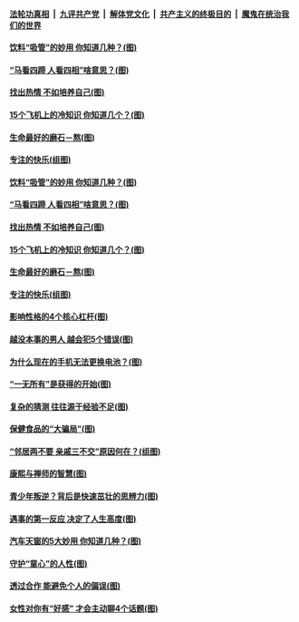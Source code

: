 

####  [法轮功真相](../../../../basic/blob/master/README.md?t=04121702) &nbsp;|&nbsp; [九评共产党](../../../../9ping.md/blob/master/README.md?t=04121702) &nbsp;|&nbsp; [解体党文化](../../../../jtdwh.md/blob/master/README.md?t=04121702)  &nbsp;|&nbsp; [共产主义的终极目的](../../../../gczydzjmd.md/blob/master/README.md?t=04121702) &nbsp;|&nbsp; [魔鬼在统治我们的世界](../../../../mgztzwmdsj.md/blob/master/README.md?t=04121702) 

#### [饮料“吸管”的妙用 你知道几种？(图)](../pages/p8/968415.md?t=04121702) 

#### [“马看四蹄 人看四相”啥意思？(图)](../pages/p8/968423.md?t=04121702) 

#### [找出热情 不如培养自己(图)](../pages/p8/968420.md?t=04121702) 

#### [15个飞机上的冷知识 你知道几个？(图)](../pages/p8/968138.md?t=04121702) 

#### [生命最好的磨石－熬(图)](../pages/p8/968154.md?t=04121702) 

#### [专注的快乐(组图)](../pages/p8/968326.md?t=04121702) 

#### [饮料“吸管”的妙用 你知道几种？(图)](../pages/p8/968415.md?t=04121702) 

#### [“马看四蹄 人看四相”啥意思？(图)](../pages/p8/968423.md?t=04121702) 

#### [找出热情 不如培养自己(图)](../pages/p8/968420.md?t=04121702) 

#### [15个飞机上的冷知识 你知道几个？(图)](../pages/p8/968138.md?t=04121702) 

#### [生命最好的磨石－熬(图)](../pages/p8/968154.md?t=04121702) 

#### [专注的快乐(组图)](../pages/p8/968326.md?t=04121702) 

#### [影响性格的4个核心杠杆(图)](../pages/p8/968323.md?t=04121702) 

#### [越没本事的男人 越会犯5个错误(图)](../pages/p8/967963.md?t=04121702) 

#### [为什么现在的手机无法更换电池？(图)](../pages/p8/968283.md?t=04121702) 

#### [“一无所有”是获得的开始(图)](../pages/p8/968152.md?t=04121702) 

#### [复杂的猜测 往往源于经验不足(图)](../pages/p8/968221.md?t=04121702) 

#### [保健食品的“大骗局”(图)](../pages/p8/968179.md?t=04121702) 

#### [“邻居两不要 亲戚三不交”原因何在？(组图)](../pages/p8/968136.md?t=04121702) 

#### [康熙与禅师的智慧(图)](../pages/p8/967968.md?t=04121702) 

#### [青少年叛逆？背后是快速茁壮的思辨力(图)](../pages/p8/968117.md?t=04121702) 

#### [遇事的第一反应 决定了人生高度(图)](../pages/p8/968109.md?t=04121702) 

#### [汽车天窗的5大妙用 你知道几种？(图)](../pages/p8/968072.md?t=04121702) 

#### [守护“童心”的人性(图)](../pages/p8/967253.md?t=04121702) 

#### [透过合作 能避免个人的偏误(图)](../pages/p8/968010.md?t=04121702) 

#### [女性对你有“好感” 才会主动聊4个话题(图)](../pages/p8/968003.md?t=04121702) 

